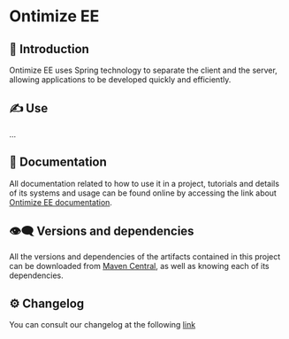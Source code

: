 # Ontimize EE
## 📜 Introduction
Ontimize EE uses Spring technology to separate the client and the server, allowing applications to be developed quickly and efficiently.
## ✍ Use
...
## 💼 Documentation
All documentation related to how to use it in a project, tutorials and details of its systems and usage can be found online by accessing the link about [Ontimize EE documentation](https://ontimize.github.io/ontimize-jee/).
## 👁️‍🗨️ Versions and dependencies
All the versions and dependencies of the artifacts contained in this project can be downloaded from [Maven Central](https://central.sonatype.dev/namespace/com.ontimize.jee), as well as knowing each of its dependencies.
## :gear: Changelog
You can consult our changelog at the following [link](CHANGELOG.md)
